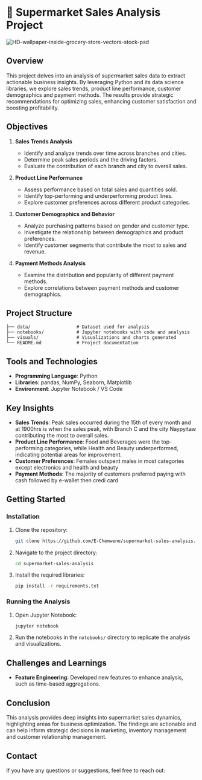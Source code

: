 # 🛒 **Supermarket Sales Analysis Project**

![HD-wallpaper-inside-grocery-store-vectors-stock-psd](https://github.com/user-attachments/assets/1d7568d2-ead6-4c46-9fd5-2e202a0c7d91)

## **Overview**

This project delves into an analysis of supermarket sales data to extract actionable business insights. By leveraging Python and its data science libraries, we explore sales trends, product line performance, customer demographics and payment methods. The results provide strategic recommendations for optimizing sales, enhancing customer satisfaction and boosting profitability.

## **Objectives**

1. **Sales Trends Analysis**
   - Identify and analyze trends over time across branches and cities.
   - Determine peak sales periods and the driving factors.
   - Evaluate the contribution of each branch and city to overall sales.

2. **Product Line Performance**
   - Assess performance based on total sales and quantities sold.
   - Identify top-performing and underperforming product lines.
   - Explore customer preferences across different product categories.

3. **Customer Demographics and Behavior**
   - Analyze purchasing patterns based on gender and customer type.
   - Investigate the relationship between demographics and product preferences.
   - Identify customer segments that contribute the most to sales and revenue.

4. **Payment Methods Analysis**
   - Examine the distribution and popularity of different payment methods.
   - Explore correlations between payment methods and customer demographics.

## **Project Structure**

```plaintext
├── data/                 # Dataset used for analysis
├── notebooks/            # Jupyter notebooks with code and analysis
├── visuals/              # Visualizations and charts generated
└── README.md             # Project documentation
```

## **Tools and Technologies**

- **Programming Language**: Python
- **Libraries**: pandas, NumPy, Seaborn, Matplotlib
- **Environment**: Jupyter Notebook / VS Code

## **Key Insights**

- **Sales Trends**: Peak sales occurred during the 15th of every month and at 1900hrs is when the sales peak, with Branch C and the city Naypyitaw contributing the most to overall sales.
- **Product Line Performance**: Food and Beverages were the top-performing categories, while Health and Beauty underperformed, indicating potential areas for improvement.
- **Customer Preferences**: Females outspent males in most categories except electronics and health and beauty
- **Payment Methods**: The majority of customers preferred paying with cash followed by e-wallet then credi card
  
## **Getting Started**

### **Installation**

1. Clone the repository:
    ```bash
    git clone https://github.com/E-Chemweno/supermarket-sales-analysis.git
    ```
2. Navigate to the project directory:
    ```bash
    cd supermarket-sales-analysis
    ```
3. Install the required libraries:
    ```bash
    pip install -r requirements.txt
    ```

### **Running the Analysis**

1. Open Jupyter Notebook:
    ```bash
    jupyter notebook
    ```
2. Run the notebooks in the `notebooks/` directory to replicate the analysis and visualizations.


## **Challenges and Learnings**

- **Feature Engineering**: Developed new features to enhance analysis, such as time-based aggregations.

## **Conclusion**

This analysis provides deep insights into supermarket sales dynamics, highlighting areas for business optimization. The findings are actionable and can help inform strategic decisions in marketing, inventory management and customer relationship management.

## **Contact**

If you have any questions or suggestions, feel free to reach out:
